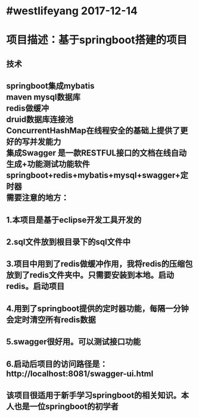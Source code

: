 #westlifeyang 2017-12-14
==
项目描述：基于springboot搭建的项目
===
技术
-

springboot集成mybatis<br>
maven mysql数据库<br>
redis做缓冲<br>
druid数据库连接池<br>
ConcurrentHashMap在线程安全的基础上提供了更好的写并发能力<br>
集成Swagger 是一款RESTFUL接口的文档在线自动生成+功能测试功能软件<br>
springboot+redis+mybatis+mysql+swagger+定时器<br>
需要注意的地方：<br>
-
1.本项目是基于eclipse开发工具开发的<br>
-
2.sql文件放到根目录下的sql文件中<br>
-
3.项目中用到了redis做缓冲作用，我将redis的压缩包放到了redis文件夹中。只需要安装到本地。启动redis。启动项目<br>
-
4.用到了springboot提供的定时器功能，每隔一分钟会定时清空所有redis数据<br>
-
5.swagger很好用。可以测试接口功能<br>
-
6.启动后项目的访问路径是：http://localhost:8081/swagger-ui.html<br>
-

该项目很适用于新手学习springboot的相关知识。本人也是一位springboot的初学者<br>
-
